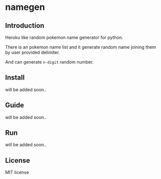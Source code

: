 # namegen

## Introduction

Heroku like random pokemon name generator for python.

There is an pokemon name list and it generate random name joining them by user provided delimiter.

And can generate `n-digit` random number.

## Install

will be added soon..

## Guide

will be added soon..

## Run

will be added soon..

## License

MIT license

